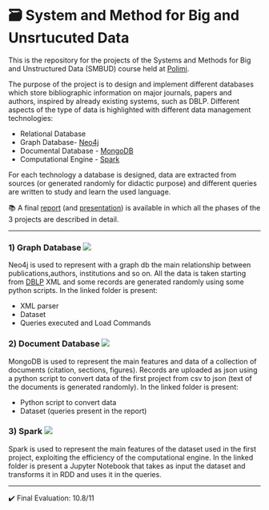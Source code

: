 # :card_file_box: System and Method for Big and Unsrtucuted Data
This is the repository for the projects of the Systems and Methods for Big and Unstructured Data (SMBUD) course held at [Polimi](https://www.polimi.it/).

The purpose of the project is to design and implement different databases which store bibliographic information on major journals, papers and authors, inspired by already existing systems, such as DBLP. Different aspects of the type of data is highlighted with different data management technologies:
* Relational Database 
* Graph Database- [Neo4j](https://neo4j.com/)
* Documental Database - [MongoDB](https://www.mongodb.com/it-it)
* Computational Engine - [Spark](https://spark.apache.org/)

For each technology a database is designed, data are extracted from sources (or generated randomly for didactic purpose) and different queries are written to study and learn the used language. 

📚 A final [report](https://github.com/GppCalcagno/SMBUD-Project/blob/main/final_report.pdf) (and [presentation](https://github.com/GppCalcagno/SMBUD-Project/blob/main/final_presentation.pdf)) is available in which all the phases of the 3 projects are described in detail.

---

### 1) Graph Database <img src="https://img.shields.io/badge/Neo4j-018bff?&logo=neo4j&logoColor=white">
Neo4j is used to represent with a graph db the main relationship between publications,authors, institutions and so on. All the data is taken starting from [DBLP](https://dblp.org/) XML and some records are generated randomly using some python scripts. In the linked folder is present:
 * XML parser 
 * Dataset 
 * Queries executed and Load Commands 
 
 
 ### 2) Document Database <img src="https://img.shields.io/badge/MongoDB-4EA94B?&logo=mongodb&logoColor=white">
MongoDB is used to represent the main features and data of a collection of documents (citation, sections, figures). Records are uploaded as json using a python script to convert data of the first project from csv to json (text of the documents is generated randomly). In the linked folder is present:
 * Python script to convert data
 * Dataset (queries present in the report)

 
 ### 3) Spark <img src="https://img.shields.io/badge/Apache_Spark-FFFFFF?logo=apachespark&logoColor=#E35A16">
 Spark is used to represent the main features of the dataset used in the first project, exploiting the  efficiency of the computational engine. In the linked folder is present a Jupyter Notebook that takes as input the dataset and transforms it in RDD and uses it in the queries.
 
 ---
 ✔️ Final Evaluation: 10.8/11
 
 
  

